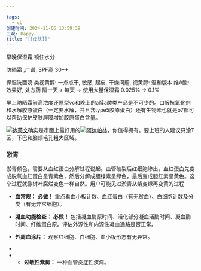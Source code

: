 ```yaml
---

tags:
  - cb
创建时间: 2024-11-06 13:59:39
三观: Happy
title: "[[皮肤]]"
---
```

早晚保湿霜,锁住水分

防晒霜 ,广谱, SPF高 30++

保湿洗面奶
类视黄醇: 
一点点干, 
敏感, 起皮, 干燥问题, 
视黄醇: 温和版本
维A酸: 效果好, 处方药
隔一天-> 每天 -> 使用大量保湿霜
0.025% -> 0.1%

早上防晒霜前高浓度还原型vc和晚上的a醇a酸类产品是不可少的。口服抗氧化剂和水解胶原蛋白（一定要水解，并且含type5胶原蛋白）还有生物素也就是b7都可以帮助保护皮肤屏障增加胶原蛋白含量。

[![](https://i0.hdslb.com/bfs/reply/9f3ad0659e84c96a711b88dd33f4bc2e945045e0.png)达芙文](https://search.bilibili.com/all?from_source=webcommentline_search&keyword=%E8%BE%BE%E8%8A%99%E6%96%87&seid=14375259138894017090)确实是市面上最好用的[![](https://i0.hdslb.com/bfs/reply/9f3ad0659e84c96a711b88dd33f4bc2e945045e0.png)阿达帕林](https://search.bilibili.com/all?from_source=webcommentline_search&keyword=%E9%98%BF%E8%BE%BE%E5%B8%95%E6%9E%97&seid=14375259138894017090)，你值得拥有。要上班的人建议只涂T区，下巴和脸颊毛孔粗大区域。




### 淤青 

淤青颜色，需要从血红蛋白分解过程说起。血管破裂后红细胞渗出，血红蛋白先变成脱氧血红蛋白呈青紫色，然后分解成胆绿素呈绿色，最后变成胆红素呈黄色。这个过程就像树叶腐烂变色一样自然。用户可能见过淤青从紫变绿再变黄的过程

- **血常规：** **必做！** 重点看血小板计数、血红蛋白（有无贫血）、白细胞计数及分类（有无异常细胞）。
- **凝血功能检查：** **必做！** 包括凝血酶原时间、活化部分凝血活酶时间、凝血酶时间、纤维蛋白原。评估外源性和内源性凝血通路是否正常。
- **外周血涂片：** 观察红细胞、白细胞、血小板形态有无异常。
-


- - **过敏性紫癜：** 一种血管炎症性疾病。